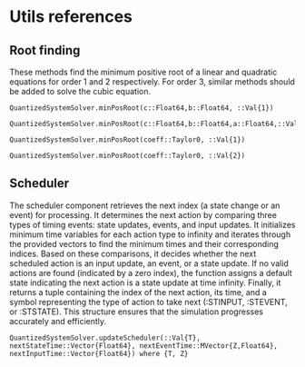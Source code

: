 # Utils references

## Root finding

These methods find the minimum positive root of a linear and quadratic equations for order 1 and 2 respectively. For order 3, similar methods should be added to solve the cubic equation.

```@docs
QuantizedSystemSolver.minPosRoot(c::Float64,b::Float64, ::Val{1})
```

```@docs
QuantizedSystemSolver.minPosRoot(c::Float64,b::Float64,a::Float64,::Val{2})
```

```@docs
QuantizedSystemSolver.minPosRoot(coeff::Taylor0, ::Val{1})
```
```@docs
QuantizedSystemSolver.minPosRoot(coeff::Taylor0, ::Val{2})
```


## Scheduler


The scheduler component retrieves the next index (a state change or an
event) for processing. It determines the next action by comparing three
types of timing events: state updates, events, and input updates. It
initializes minimum time variables for each action type to infinity and
iterates through the provided vectors to find the minimum times and
their corresponding indices. Based on these comparisons, it decides
whether the next scheduled action is an input update, an event, or a
state update. If no valid actions are found (indicated by a zero index),
the function assigns a default state indicating the next action is a
state update at time infinity. Finally, it returns a tuple containing
the index of the next action, its time, and a symbol representing the
type of action to take next (:STINPUT, :STEVENT, or :STSTATE). This
structure ensures that the simulation progresses accurately and
efficiently.


```@docs
QuantizedSystemSolver.updateScheduler(::Val{T}, nextStateTime::Vector{Float64}, nextEventTime::MVector{Z,Float64}, nextInputTime::Vector{Float64}) where {T, Z}
```